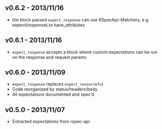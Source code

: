 v0.6.2  - 2013/11/16
--------------------

* the block passed `expect_response` can use RSpecApi::Matchers, e.g. expect(response).to have_attributes

v0.6.1  - 2013/11/16
--------------------

* `expect_response` accepts a block where custom expectations can be run on the response and request params

v0.6.0  - 2013/11/09
--------------------

* `expect_response` replaces `expect_resourceful`
* Code reorganized by status/headers/body
* All expectations documented and spec'd

v0.5.0  - 2013/11/07
--------------------

* Extracted expectations from rspec-api